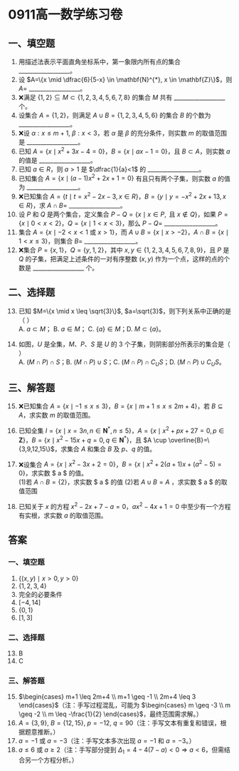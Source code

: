 # 0911高一数学练习卷

## 一、填空题
1. 用描述法表示平面直角坐标系中，第一象限内所有点的集合\_\_\_\_\_\_\_\_\_\_\_\_\_\_\_\_\_\_。  
2. 设 $A=\{x \mid \dfrac{6}{5-x} \in \mathbf{N}^{*}, x \in \mathbf{Z}\}$，则 $A=$ \_\_\_\_\_\_\_\_\_\_\_\_\_\_\_\_\_\_。  
3. ❌满足 $\{1,2\} \subseteq M \subset \{1,2,3,4,5,6,7,8\}$ 的集合 $M$ 共有 \_\_\_\_\_\_\_\_\_\_\_\_\_\_\_\_\_\_ 个。  
4. 设集合 $A=\{1,2\}$，则满足 $A \cup B=\{1,2,3,4,5,6\}$ 的集合 $B$ 的个数为 \_\_\_\_\_\_\_\_\_\_\_\_\_\_\_\_\_\_。  
5. ❌设 $\alpha: x \leq m+1$, $\beta: x<3$，若 $\alpha$ 是 $\beta$ 的充分条件，则实数 $m$ 的取值范围是 \_\_\_\_\_\_\_\_\_\_\_\_\_\_\_\_\_\_。  
6. 已知 $A=\{x \mid x^{2}+3x-4=0\}$，$B=\{x \mid ax-1=0\}$，且 $B \subset A$，则实数 $a$ 的值是 \_\_\_\_\_\_\_\_\_\_\_\_\_\_\_\_\_\_。  
7. 已知 $a \in R$，则 $a>1$ 是 $\dfrac{1}{a}<1$ 的 \_\_\_\_\_\_\_\_\_\_\_\_\_\_\_\_\_\_。  
8. 已知集合 $A=\{x \mid (a-1)x^{2}+2x+1=0\}$ 有且只有两个子集，则实数 $a$ 的值为 \_\_\_\_\_\_\_\_\_\_\_\_\_\_\_\_\_\_。  
9. ❌已知集合 $A=\{t \mid t=x^{2}-2x-3, x \in R\}$，$B=\{y \mid y=-x^{2}+2x+13, x \in R\}$，求 $A \cap B=$ \_\_\_\_\_\_\_\_\_\_\_\_\_\_\_\_\_\_。  
10. 设 $P$ 和 $Q$ 是两个集合，定义集合 $P-Q=\{x \mid x \in P,  \text{ 且 } x \notin Q\}$，如果 $P=\{x \mid 0<x<2\}$，$Q=\{x \mid 1<x < 3\}$，那么 $P-Q=$ \_\_\_\_\_\_\_\_\_\_\_\_\_\_\_\_\_\_。  
11. 集合 $A=\{x \mid -2<x<1 \text{ 或 } x>1\}$，而 $A \cup B=\{x \mid x>-2\}$，$A \cap B=\{x \mid 1<x \leq 3\}$，则集合 $B=$ \_\_\_\_\_\_\_\_\_\_\_\_\_\_\_\_\_\_。  
12. ❌集合 $P=\{x,1\}$，$Q=\{y,1,2\}$，其中 $x,y \in \{1,2,3,4,5,6,7,8,9\}$，且 $P$ 是 $Q$ 的子集，把满足上述条件的一对有序整数 $(x,y)$ 作为一个点，这样的点的个数是 \_\_\_\_\_\_\_\_\_\_\_\_\_\_\_\_\_\_ 个。

## 二、选择题 
13. 已知 $M=\{x \mid x \leq \sqrt{3}\}$, $a=\sqrt{3}$，则下列关系中正确的是（ ）  
A. $a \subset M$； B. $a \in M$； C. $\{a\} \in M$；D. $M \subset \{a\}$。  

14. 如图，$U$ 是全集，$M$、$P$、$S$ 是 $U$ 的 3 个子集，则阴影部分所表示的集合是（ ）  
A. $(M \cap P) \cap S$；B. $(M \cap P) \cup S$；C. $(M \cap P) \cap C_{U}S$；D. $(M \cap P) \cup C_{U}S$。  

## 三、解答题
15. ❌已知集合 $A=\{x \mid -1 \leq x \leq 3\}$，$B=\{x \mid m+1 \leq x \leq 2m+4\}$，若 $B \subseteq A$，求实数 $m$ 的取值范围。  


16. 已知全集 $I=\{x \mid x=3n, n \in \mathbf{N}^{*}, n \leq 5\}$，$A=\{x \mid x^{2}+px+27=0, p \in \mathbf{Z}\}$，$B=\{x \mid x^{2}-15x+q=0, q \in  \mathbf{N}^{*}\}$，且 $A \cup \overline{B}=\{3,9,12,15\}$，求集合 $A$ 和集合 $B$ 及 $p$、$q$ 的值。  


17. ❌设集合 $A=\{x \mid x^{2}-3x+2=0\}$，$B=\{x \mid x^{2}+2(a+1)x+(a^{2}-5)=0\}$，求实数 $ a $ 的值。  
    (1)若 $A\cap B = \{2\}$，求实数 $ a $ 的值
    (2)若 $A\cup B =A$ ，求实数 $ a $ 的取值范围
18. 已知关于 $x$ 的方程 $x^{2}-2x+7-a=0$，$ax^{2}-4x+1=0$ 中至少有一个方程有实根，求实数 $a$ 的取值范围。 

## 答案
### 一、填空题
1. $\{(x,y) \mid x>0, y>0\}$
2. $\{1,2,3,4\}$  
7. 完全的必要条件  
9. $[-4,14]$  
10. $\{0,1\}$  
11. $[1,3]$  

### 二、选择题 
13. B  
14. C  

### 三、解答题
15. $\begin{cases} m+1 \leq 2m+4 \\ m+1 \geq -1 \\ 2m+4 \leq 3 \end{cases}$（注：手写过程混乱，可能为 $\begin{cases} m \geq -3 \\ m \geq -2 \\ m \leq -\frac{1}{2} \end{cases}$，最终范围需求解。）  
16. $A=\{3,9\}$, $B=\{12,15\}$, $p=-12$, $q=90$（注：手写文本有重复和错误，根据题意推断。）  
17. $a=-1$ 或 $a=-3$（注：手写文本多次出现 $a=-1$ 和 $a=-3$。）  
18. $a \leq 6$ 或 $a \geq 2$（注：手写部分提到 $\Delta_1=4-4(7-a)<0 \Rightarrow a<6$，但需结合另一个方程分析。）